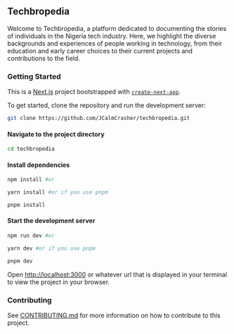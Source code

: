 ## Techbropedia

Welcome to Techbropedia, a platform dedicated to documenting the stories of individuals in the Nigeria tech industry. Here, we highlight the diverse backgrounds and experiences of people working in technology, from their education and early career choices to their current projects and contributions to the field.

### Getting Started
This is a [Next.js](https://nextjs.org/) project bootstrapped with [`create-next-app`](https://github.com/vercel/next.js/tree/canary/packages/create-next-app).

To get started, clone the repository and run the development server:

```bash
git clone https://github.com/JCalmCrasher/techbropedia.git
```

#### Navigate to the project directory

```bash
cd techbropedia
```

#### Install dependencies

```bash
npm install #or

yarn install #or if you use pnpm

pnpm install
```

#### Start the development server

```bash
npm run dev #or

yarn dev #or if you use pnpm

pnpm dev
```

Open [http://localhost:3000](http://localhost:3000) or whatever url that is displayed in your terminal to view the project in your browser.

### Contributing
See [CONTRIBUTING.md](CONTRIBUTING.md) for more information on how to contribute to this project.